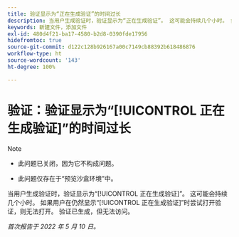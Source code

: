 ```yaml
---
title: 验证显示为“正在生成验证”的时间过长
description: 当用户生成验证时，验证显示为“正在生成验证”。 这可能会持续几个小时。 如果用户在仍然显示“正在生成验证”时尝试打开验证，则无法打开。 验证已生成，但无法访问。
keywords: 新建文件，添加文件
exl-id: 480d4f21-ba17-4580-b2d8-0390fde17956
hidefromtoc: true
source-git-commit: d122c128b926167a00c7149cb88392b618486876
workflow-type: ht
source-wordcount: '143'
ht-degree: 100%

---
```


# 验证：验证显示为“[!UICONTROL 正在生成验证]”的时间过长

>[!NOTE]
>
>* 此问题已关闭，因为它不构成问题。
>
>* 此问题仅存在于“预览沙盒环境”中。


当用户生成验证时，验证显示为“[!UICONTROL 正在生成验证]”。 这可能会持续几个小时。 如果用户在仍然显示“[!UICONTROL 正在生成验证]”时尝试打开验证，则无法打开。 验证已生成，但无法访问。

*首次报告于 2022 年 5 月 10 日。*
